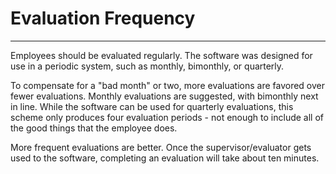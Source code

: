 # Evaluation Frequency 
-----

Employees should be evaluated regularly.  The software was designed for use in a periodic system, such as monthly, bimonthly, or quarterly.

To compensate for a "bad month" or two, more evaluations are favored over fewer evaluations.  Monthly evaluations are suggested, with bimonthly next in line.  While the software can be used for quarterly evaluations, this scheme only produces four evaluation periods - not enough to include all of the good things that the employee does.

More frequent evaluations are better.  Once the supervisor/evaluator gets used to the software, completing an evaluation will take about ten minutes.